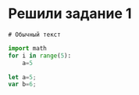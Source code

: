 # Решили задание 1
```
# Обычный текст
```
```python
import math
for i in range(5):
    a=5
```
```javascript
let a=5;
var b=6;
